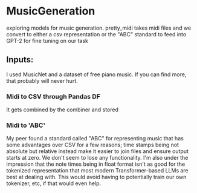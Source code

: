 # MusicGeneration
exploring models for music generation. pretty_midi takes midi files and we convert to either a csv representation or the "ABC" standard to feed into GPT-2 for fine tuning on our task

## Inputs:
I used MusicNet and a dataset of free piano music. If you can find more, that probably will never hurt.

### Midi to CSV through Pandas DF
It gets combined by the combiner and stored

### Midi to 'ABC'
My peer found a standard called "ABC" for representing music that has some advantages over CSV for a few reasons; time stamps being not absolute but relative instead make it easier to join files and ensure output starts at zero. We don't seem to lose any functionality. I'm also under the impression that the note times being in float format isn't as good for the tokenized representation that most modern Transformer-based LLMs are best at dealing with. This would avoid having to potentially train our own tokenizer, etc, if that would even help.
